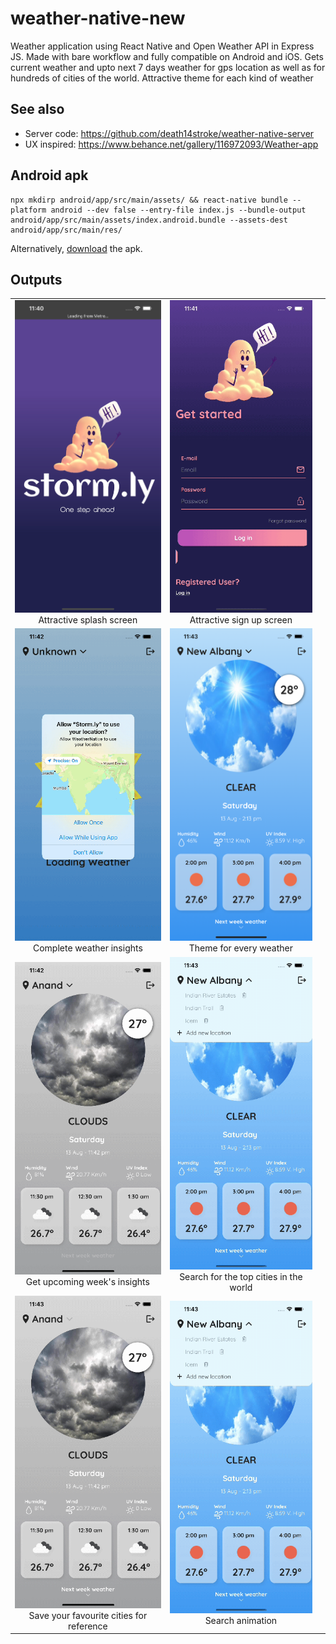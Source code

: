 # weather-native-new

Weather application using React Native and Open Weather API in Express JS. Made with bare workflow and fully compatible on Android and iOS. Gets current weather and upto next 7 days weather for gps location as well as for hundreds of cities of the world. Attractive theme for each kind of weather

## See also

-   Server code: https://github.com/death14stroke/weather-native-server
-   UX inspired: https://www.behance.net/gallery/116972093/Weather-app

## Android apk

```
npx mkdirp android/app/src/main/assets/ && react-native bundle --platform android --dev false --entry-file index.js --bundle-output android/app/src/main/assets/index.android.bundle --assets-dest android/app/src/main/res/
```

Alternatively, [download]("https://github.com/death14stroke/weather-native-new/blob/main/outputs/stormly-release.apk") the apk.

## Outputs

|                                                                                                     |                                                                                                    |     |
| :-------------------------------------------------------------------------------------------------: | :------------------------------------------------------------------------------------------------: | :-: |
|         <img src="outputs/splash.png" width="250" height="500"><br>Attractive splash screen         |       <img src="outputs/signup.gif" width="250" height="500"><br> Attractive sign up screen        |
|         <img src="outputs/home.gif" width="250" height="500"><br>Complete weather insights          |         <img src="outputs/theme.png" width="250" height="500"><br>Theme for every weather          |
|       <img src="outputs/weekly.gif" width="250" height="500"><br>Get upcoming week's insights       | <img src="outputs/search.gif" width="250" height="500"><br> Search for the top cities in the world |
| <img src="outputs/header.gif" width="250" height="500"><br>Save your favourite cities for reference |            <img src="outputs/search.gif" width="250" height="500"><br>Search animation             |
